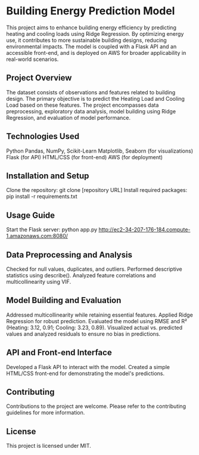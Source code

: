 
# Building Energy Prediction Model

This project aims to enhance building energy efficiency by predicting heating and cooling loads using Ridge Regression. By optimizing energy use, it contributes to more sustainable building designs, reducing environmental impacts. The model is coupled with a Flask API and an accessible front-end, and is deployed on AWS for broader applicability in real-world scenarios.


## Project Overview
The dataset consists of observations and features related to building design. The primary objective is to predict the Heating Load and Cooling Load based on these features. The project encompasses data preprocessing, exploratory data analysis, model building using Ridge Regression, and evaluation of model performance.
## Technologies Used
Python
Pandas, NumPy, Scikit-Learn
Matplotlib, Seaborn (for visualizations)
Flask (for API)
HTML/CSS (for front-end)
AWS (for deployment)
## Installation and Setup
Clone the repository: git clone [repository URL]
Install required packages: pip install -r requirements.txt
## Usage Guide
Start the Flask server: python app.py
http://ec2-34-207-176-184.compute-1.amazonaws.com:8080/
## Data Preprocessing and Analysis
Checked for null values, duplicates, and outliers.
Performed descriptive statistics using describe().
Analyzed feature correlations and multicollinearity using VIF.

## Model Building and Evaluation
Addressed multicollinearity while retaining essential features.
Applied Ridge Regression for robust prediction.
Evaluated the model using RMSE and R² (Heating: 3.12, 0.91; Cooling: 3.23, 0.89).
Visualized actual vs. predicted values and analyzed residuals to ensure no bias in predictions.

## API and Front-end Interface
Developed a Flask API to interact with the model.
Created a simple HTML/CSS front-end for demonstrating the model's predictions.

## Contributing
Contributions to the project are welcome. Please refer to the contributing guidelines for more information.

## License
This project is licensed under MIT.
